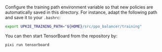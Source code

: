 Configure the training path environment variable so that new policies are automatically saved in this directory. For instance, adapt the following path and save it to your `.bashrc`:

```bash
export UPKIE_TRAINING_PATH="${HOME}/src/ppo_balancer/training"
```

You can then start TensorBoard from the repository by:

```console
pixi run tensorboard
```
